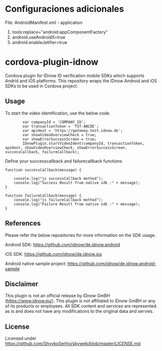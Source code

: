 # Configuraciones adicionales 

File: AndroidManifest.xml - application
1. tools:replace="android:appComponentFactory"
1. android.useAndroidX=true
1. android.enableJetifier=true

# cordova-plugin-idnow
Cordova plugin for IDnow ID verification mobile SDKs which supports Andrid and iOS platforms. This repository wraps the IDnow Android and iOS SDKs to be used in Cordova project.

## Usage

To start the video identification, use the below code.
```
        var companyId = 'COMPANY_ID';
        var transactionToken = 'TST-ABCDE';
        var apiHost = 'https://gateway.test.idnow.de';
        var showVideoOverviewCheck = true;
        var showErrorSuccessScreen = true;
        IDnowPlugin.startVideoIdent(companyId, transactionToken, apiHost, showVideoOverviewCheck, showErrorSuccessScreen, successCallback, failureCallback);
```

Define your successcallback and failurecallback functions

```
function successCallback(message) {

    console.log("js successCallback method");
    console.log("Success Result from native sdk :" + message);
}

function failureCallback(message) {
    console.log("js failureCallback method");
    console.log("Failure Result from native sdk :" + message);
}
```

## References
Please refer the below repositories for more information on the SDK usage.

Android SDK: https://github.com/idnow/de.idnow.android

iOS SDK: https://github.com/idnow/de.idnow.ios

Android native sample project: https://github.com/idnow/de.idnow.android-sample

## Disclaimer
This plugin is not an official release by IDnow GmBH (https://www.idnow.eu/). This plugin is not affiliated to IDnow GmBH or any of its products or employees. All SDK content and services are represented as is and does not have any modifications to the original data and servies.

## License

Licensed under https://github.com/ShyykoSerhiy/skyweb/blob/master/LICENSE.md
